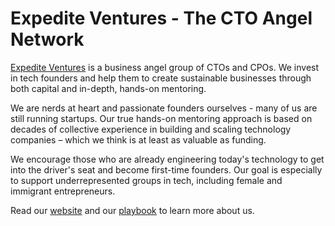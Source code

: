 # Expedite Ventures - The CTO Angel Network

[Expedite Ventures](https://www.expedite.ventures) is a business angel group of CTOs and CPOs. We invest in tech founders and help them to create sustainable businesses through both capital and in-depth, hands-on mentoring.

We are nerds at heart and passionate founders ourselves - many of us are still running startups. Our true hands-on mentoring approach is based on decades of collective experience in building and scaling technology companies – which we think is at least as valuable as funding.

We encourage those who are already engineering today's technology to get into the driver's seat and become first-time founders. Our goal is especially to support underrepresented groups in tech, including female and immigrant entrepreneurs.

Read our [website](https://www.expedite.ventures) and our [playbook](https://www.expedite.ventures/playbook) to learn more about us.
